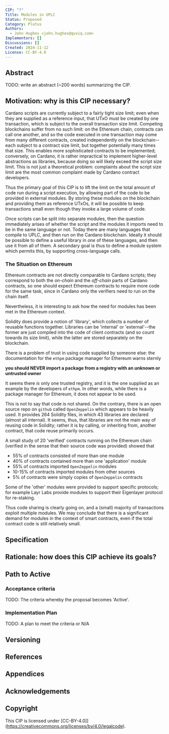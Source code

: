 ```yaml
---
CIP: "?"
Title: Modules in UPLC
Status: Proposed
Category: Plutus
Authors:
  - John Hughes <john.hughes@quviq.com>
Implementors: []
Discussions: []
Created: 2024-11-12
License: CC-BY-4.0
---
```

## Abstract
TODO: write an abstract (~200 words) summarizing the CIP.

## Motivation: why is this CIP necessary?

Cardano scripts are currently subject to a fairly tight size limit;
even when they are supplied as a reference input, that UTxO must be
created by one transaction, which is subject to the overall
transaction size limit. Competing blockchains suffer from no such
limit: on the Ethereum chain, contracts can call one another, and so
the code executed in one transaction may come from many different
contracts, created independently on the blockchain--each subject to a
contract size limit, but together potentially many times that
size. This enables more sophisticated contracts to be implemented;
conversely, on Cardano, it is rather impractical to implement
higher-level abstractions as libraries, because doing so will likely
exceed the script size limit. This is not just a theoretical problem:
complaints about the script size limit are the most common complaint
made by Cardano contract developers.

Thus the primary goal of this CIP is to lift the limit on the total
amount of code run during a script execution, by allowing part of the
code to be provided in external modules. By storing these modules on
the blockchain and providing them as reference UTxOs, it will be
possible to keep transactions small even though they invoke a large
volume of code.

Once scripts can be split into separate modules, then the question
immediately arises of whether the script and the modules it imports
need to be in the same language or not. Today there are many languages
that compile to UPLC, and then run on the Cardano blockchain. Ideally
it should be possible to define a useful library in *one* of these
languages, and then use it from all of them. A secondary goal is thus
to define a module system which permits this, by supporting
cross-language calls.

### The Situation on Ethereum

Ethereum contracts are not directly comparable to Cardano scripts;
they correspond to both the *on-chain* and the *off-chain* parts of
Cardano contracts, so one should expect Ethereum contracts to require
more code for the same task, since in Cardano only the verifiers need
to run on the chain itself.

Nevertheless, it is interesting to ask how the need for modules has
been met in the Ethereum context.

Solidity does provide a notion of 'library', which collects a number
of reusable functions together. Libraries can be 'internal' or
'external'--the former are just compiled into the code of client
contracts (and so count towards its size limit), while the latter are
stored separately on the blockchain.

There is a problem of trust in using code supplied by someone else:
the documentation for the `ethpm` package manager for Ethereum warns
sternly

**you should NEVER import a package from a registry with an unknown or
  untrusted owner**

It seems there *is* only one trusted registry, and it is the one
supplied as an example by the developers of `ethpm`. In other words,
while there is a package manager for Ethereum, it does not appear to
be used.

This is not to say that code is not shared. On the contrary, there is an
open source repo on `github` called `OpenZeppelin` which appears to be heavily
used. It provides 264 Solidity files, in which 43 libraries are
declared (almost all internal). It seems, thus, that libraries are not
the main way of reusing code in Solidity; rather it is by calling, or
inheriting from, another contract, that code reuse primarily occurs.

A small study of 20 'verified' contracts running on the Ethereum chain
(verified in the sense that their source code was provided) showed that

* 55% of contracts consisted of more than one module
* 40% of contracts contained more than one 'application' module
* 55% of contracts imported `OpenZeppelin` modules
* 10-15% of contracts imported modules from other sources
* 5% of contracts were simply copies of `OpenZeppelin` contracts

Some of the 'other' modules were provided to support specific
protocols; for example Layr Labs provide modules to support their
Eigenlayer protocol for re-staking.

Thus code sharing is clearly going on, and a (small) majority of
transactions exploit multiple modules. We may conclude that there is a
significant demand for modules in the context of smart contracts, even
if the total contract code is still relatively small.

## Specification
## Rationale: how does this CIP achieve its goals?
## Path to Active
### Acceptance criteria
TODO: The criteria whereby the proposal becomes 'Active'.
### Implementation Plan
TODO: A plan to meet the criteria or N/A
## Versioning
## References
## Appendices
## Acknowledgements
## Copyright
This CIP is licensed under [CC-BY-4.0]](https://creativecommons.org/licenses/by/4.0/legalcode).
